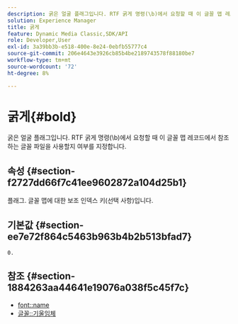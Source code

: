 ```yaml
---
description: 굵은 얼굴 플래그입니다. RTF 굵게 명령(\b)에서 요청할 때 이 글꼴 맵 레코드에서 참조하는 글꼴 파일을 사용할지 여부를 지정합니다.
solution: Experience Manager
title: 굵게
feature: Dynamic Media Classic,SDK/API
role: Developer,User
exl-id: 3a39bb3b-e518-400e-8e24-0ebfb55777c4
source-git-commit: 206e4643e3926cb85b4be2189743578f88180be7
workflow-type: tm+mt
source-wordcount: '72'
ht-degree: 8%

---
```


# 굵게{#bold}

굵은 얼굴 플래그입니다. RTF 굵게 명령(\b)에서 요청할 때 이 글꼴 맵 레코드에서 참조하는 글꼴 파일을 사용할지 여부를 지정합니다.

## 속성 {#section-f2727dd66f7c41ee9602872a104d25b1}

플래그. 글꼴 맵에 대한 보조 인덱스 키(선택 사항)입니다.

## 기본값 {#section-ee7e72f864c5463b963b4b2b513bfad7}

`0.`

## 참조 {#section-1884263aa44641e19076a038f5c45f7c}

* [font::name](r-name-font.md#reference_C55889877DC54AABB60734DCDE86EE76)
* [글꼴::기울임체](../../../../../is-api/image-catalog/image-serving-api-ref/c-image-catalog-reference/c-font-map-reference/r-italic-font.md#reference-dc04a532b34a41af81b0b9644acfaad6)
